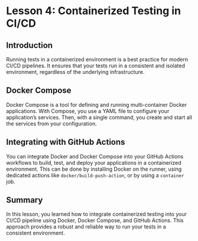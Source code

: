 # Lesson 4: Containerized Testing in CI/CD

## Introduction

Running tests in a containerized environment is a best practice for modern CI/CD pipelines. It ensures that your tests run in a consistent and isolated environment, regardless of the underlying infrastructure.

## Docker Compose

Docker Compose is a tool for defining and running multi-container Docker applications. With Compose, you use a YAML file to configure your application’s services. Then, with a single command, you create and start all the services from your configuration.

## Integrating with GitHub Actions

You can integrate Docker and Docker Compose into your GitHub Actions workflows to build, test, and deploy your applications in a containerized environment. This can be done by installing Docker on the runner, using dedicated actions like `docker/build-push-action`, or by using a `container` job.

## Summary

In this lesson, you learned how to integrate containerized testing into your CI/CD pipeline using Docker, Docker Compose, and GitHub Actions. This approach provides a robust and reliable way to run your tests in a consistent environment.
